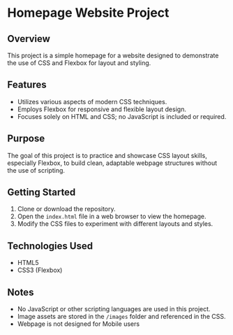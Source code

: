 # Homepage Website Project

## Overview
This project is a simple homepage for a website designed to demonstrate the use of CSS and Flexbox for layout and styling.

## Features
- Utilizes various aspects of modern CSS techniques.
- Employs Flexbox for responsive and flexible layout design.
- Focuses solely on HTML and CSS; no JavaScript is included or required.

## Purpose
The goal of this project is to practice and showcase CSS layout skills, especially Flexbox, to build clean, adaptable webpage structures without the use of scripting.

## Getting Started
1. Clone or download the repository.
2. Open the `index.html` file in a web browser to view the homepage.
3. Modify the CSS files to experiment with different layouts and styles.

## Technologies Used
- HTML5
- CSS3 (Flexbox)

## Notes
- No JavaScript or other scripting languages are used in this project.
- Image assets are stored in the `/images` folder and referenced in the CSS.
- Webpage is not designed for Mobile users